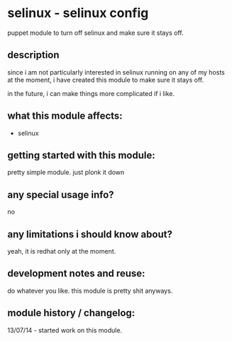 selinux - selinux config 
========================

puppet module to turn off selinux and make sure it stays off.


description
-----------
since i am not particularly interested in selinux running on 
any of my hosts at the moment, i have created this module to
make sure it stays off.  

in the future, i can make things more complicated if i like.


what this module affects:
-------------------------
* selinux


getting started with this module:
---------------------------------
pretty simple module.  just plonk it down


any special usage info?
-----------------------
no

any limitations i should know about?
------------------------------------
yeah, it is redhat only at the moment.


development notes and reuse:
----------------------------
do whatever you like.  this module is pretty shit anyways.


module history / changelog:
---------------------------
13/07/14 - started work on this module.  
